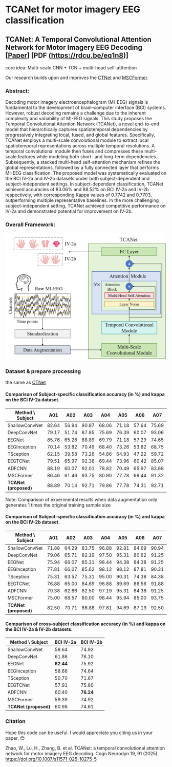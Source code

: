 # TCANet for motor imagery EEG classification
## TCANet: A Temporal Convolutional Attention Network for Motor Imagery EEG Decoding [[Paper](https://link.springer.com/article/10.1007/s11571-025-10275-5)] [PDF (https://rdcu.be/eq1n8)]

core idea: Multi-scale CNN + TCN + multi-head self-atttention

Our research builds upon and improves the [CTNet](https://github.com/snailpt/CTNet) and [MSCFormer](https://github.com/snailpt/MSCFormer).

### Abstract:
Decoding motor imagery electroencephalogram (MI-EEG) signals is fundamental to the development of brain–computer interface (BCI) systems. However, robust decoding remains a challenge due to the inherent complexity and variability of MI-EEG signals. This study proposes the Temporal Convolutional Attention Network (TCANet), a novel end-to-end model that hierarchically captures spatiotemporal dependencies by progressively integrating local, fused, and global features. Specifically, TCANet employs a multi-scale convolutional module to extract local spatiotemporal representations across multiple temporal resolutions. A temporal convolutional module then fuses and compresses these multi-scale features while modeling both short- and long-term dependencies. Subsequently, a stacked multi-head self-attention mechanism refines the global representations, followed by a fully connected layer that performs MI-EEG classification. The proposed model was systematically evaluated on the BCI IV-2a and IV-2b datasets under both subject-dependent and subject-independent settings. In subject-dependent classification, TCANet achieved accuracies of 83.06% and 88.52% on BCI IV-2a and IV-2b respectively, with corresponding Kappa values of 0.7742 and 0.7703, outperforming multiple representative baselines. In the more challenging subject-independent setting, TCANet achieved competitive performance on IV-2a and demonstrated potential for improvement on IV-2b. 

### Overall Framework:
![architecture of TCANet](https://raw.githubusercontent.com/snailpt/TCANet/refs/heads/main/TCANet_architecture.png)


### Dataset & prepare processing
the same as [CTNet](https://github.com/snailpt/CTNet)



#### Comparison of Subject-specific classification accuracy (in %) and kappa on the BCI IV-2a dataset.
| Method \ Subject      | A01   | A02   | A03   | A04   | A05   | A06   | A07   | A08   | A09   | Average |
|-----------------------|-------|-------|-------|-------|-------|-------|-------|-------|-------|---------|
| ShallowConvNet   | 82.64 | 56.94 | 90.97 | 68.06 | 71.18 | 57.64 | 75.69 | 82.29 | 75.69 | 73.46   |
| DeepConvNet      | 79.17 | 51.74 | 87.85 | 75.69 | 76.39 | 60.07 | 93.06 | 79.51 | 84.38 | 76.43   |
| EEGNet          | 85.76 | 65.28 | 88.89 | 69.79 | 71.18 | 57.29 | 74.65 | 80.90 | 84.72 | 75.38   |
| EEGInception     | 70.14 | 53.82 | 70.49 | 68.40 | 73.26 | 53.82 | 68.75 | 72.22 | 68.75 | 66.63   |
| TSception       | 62.15 | 39.58 | 73.26 | 54.86 | 64.93 | 47.22 | 59.72 | 63.19 | 63.54 | 58.72   |
| EEGTCNet       | 79.51 | 65.97 | 92.36 | 69.44 | 73.96 | 60.42 | 85.07 | 81.94 | 76.04 | 76.08   |
| ADFCNN          | 88.19 | 60.07 | 92.01 | 78.82 | 70.49 | 65.97 | 83.68 | 84.03 | 81.60 | 78.32   | 
| MSCFormer       | 86.46 | 61.46 | 93.75 | 80.90 | 77.78 | 69.44 | 91.32 | 83.68 | 78.47 | 80.36   |
| **TCANet (proposed)** | 88.89 | 70.14 | 92.71 | 79.86 | 77.78 | 74.31 | 92.71 | 85.76 | 85.42 | **83.06** | 

Note: Comparison of experimental results when data augmentation only generates 1 times the original training sample size



#### Comparison of Subject-specific classification accuracy (in %) and kappa on the BCI IV-2b dataset.
| Method \ Subject      | A01   | A02   | A03   | A04   | A05   | A06   | A07   | A08   | A09   | Average | 
|-----------------------|-------|-------|-------|-------|-------|-------|-------|-------|-------|---------|
| ShallowConvNet        | 71.88 | 64.29 | 83.75 | 96.88 | 92.81 | 84.69 | 90.94 | 90.94 | 85.62 | 84.64   |
| DeepConvNet       | 79.06 | 65.71 | 82.19 | 97.50 | 95.31 | 80.62 | 91.25 | 92.19 | 89.06 | 85.88   |
| EEGNet            | 75.94 | 66.07 | 85.31 | 98.44 | 94.38 | 84.38 | 91.25 | 94.69 | 87.50 | 86.44   |
| EEGInception      | 77.81 | 66.07 | 85.62 | 98.12 | 98.12 | 87.81 | 90.31 | 95.31 | 90.00 | 87.69   |
| TSception        | 75.31 | 63.57 | 75.31 | 95.00 | 90.31 | 74.38 | 84.38 | 90.00 | 80.62 | 80.99   |
| EEGTCNet         | 76.88 | 65.00 | 84.69 | 96.88 | 89.69 | 86.56 | 91.88 | 94.69 | 85.94 | 85.80   |
| ADFCNN          | 79.38 | 62.86 | 82.50 | 97.19 | 95.31 | 84.38 | 91.25 | 92.50 | 87.50 | 85.87   |
| MSCFormer        | 75.00 | 68.57 | 80.00 | 98.44 | 95.94 | 85.00 | 93.75 | 94.38 | 88.44 | 86.61   |
| **TCANet (proposed)** | 82.50 | 70.71 | 86.88 | 97.81 | 94.69 | 87.19 | 92.50 | 95.94 | 88.44 | **88.52** | 


#### Comparison of cross-subject classification accuracy (in %) and kappa on the BCI IV-2a & IV-2b datasets.
| Method \ Subject       | BCI IV-2a | BCI IV-2b |
|------------------------|-----------|-----------|
| ShallowConvNet     | 58.64     | 74.92     |
| DeepConvNet        | 61.86     | 76.10     |
| EEGNet           | **62.44** | 75.92     |
| EEGInception        | 58.66     | 74.64     |
| TSception       | 50.70     | 71.67     |
| EEGTCNet           | 57.91     | 75.80     |
| ADFCNN             | 60.40     | **76.24** |
| MSCFormer        | 59.39     | 74.92     |
| **TCANet (proposed)**  | 60.98     | 74.61     |



### Citation
Hope this code can be useful. I would appreciate you citing us in your paper. 😊

Zhao, W., Lu, H., Zhang, B. et al. TCANet: a temporal convolutional attention network for motor imagery EEG decoding. Cogn Neurodyn 19, 91 (2025). https://doi.org/10.1007/s11571-025-10275-5

